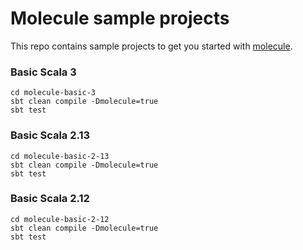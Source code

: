 # Molecule sample projects

This repo contains sample projects to get you started with [molecule](https://github.com/scalamolecule/molecule).

### Basic Scala 3

    cd molecule-basic-3
    sbt clean compile -Dmolecule=true
    sbt test

### Basic Scala 2.13

    cd molecule-basic-2-13
    sbt clean compile -Dmolecule=true
    sbt test

### Basic Scala 2.12

    cd molecule-basic-2-12
    sbt clean compile -Dmolecule=true
    sbt test

